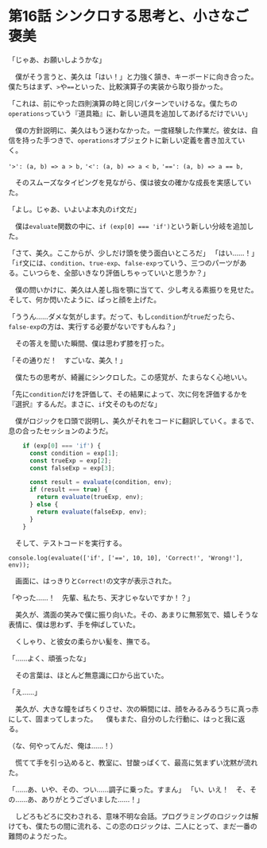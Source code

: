 # 第16話 シンクロする思考と、小さなご褒美

「じゃあ、お願いしようかな」

　僕がそう言うと、美久は「はい！」と力強く頷き、キーボードに向き合った。僕たちはまず、`>`や`==`といった、比較演算子の実装から取り掛かった。

「これは、前にやった四則演算の時と同じパターンでいけるな。僕たちの`operations`っていう『道具箱』に、新しい道具を追加してあげるだけでいい」

　僕の方針説明に、美久はもう迷わなかった。一度経験した作業だ。彼女は、自信を持った手つきで、`operations`オブジェクトに新しい定義を書き加えていく。

`'>': (a, b) => a > b,`
`'<': (a, b) => a < b,`
`'==': (a, b) => a == b,`

　そのスムーズなタイピングを見ながら、僕は彼女の確かな成長を実感していた。

「よし。じゃあ、いよいよ本丸の`if`文だ」

　僕は`evaluate`関数の中に、`if (exp[0] === 'if')`という新しい分岐を追加した。

「さて、美久。ここからが、少しだけ頭を使う面白いところだ」
「はい……！」
「`if`文には、`condition`、`true-exp`、`false-exp`っていう、三つのパーツがある。こいつらを、全部いきなり評価しちゃっていいと思うか？」

　僕の問いかけに、美久は人差し指を顎に当てて、少し考える素振りを見せた。そして、何か閃いたように、ぱっと顔を上げた。

「ううん……ダメな気がします。だって、もし`condition`が`true`だったら、`false-exp`の方は、実行する必要がないですもんね？」

　その答えを聞いた瞬間、僕は思わず膝を打った。

「その通りだ！　すごいな、美久！」

　僕たちの思考が、綺麗にシンクロした。この感覚が、たまらなく心地いい。

「先に`condition`だけを評価して、その結果によって、次に何を評価するかを『選択』するんだ。まさに、`if`文そのものだな」

　僕がロジックを口頭で説明し、美久がそれをコードに翻訳していく。まるで、息の合ったセッションのようだ。

```javascript
    if (exp[0] === 'if') {
      const condition = exp[1];
      const trueExp = exp[2];
      const falseExp = exp[3];

      const result = evaluate(condition, env);
      if (result === true) {
        return evaluate(trueExp, env);
      } else {
        return evaluate(falseExp, env);
      }
    }
```

　そして、テストコードを実行する。

`console.log(evaluate(['if', ['==', 10, 10], 'Correct!', 'Wrong!'], env));`

　画面に、はっきりと`Correct!`の文字が表示された。

「やった……！　先輩、私たち、天才じゃないですか！？」

　美久が、満面の笑みで僕に振り向いた。その、あまりに無邪気で、嬉しそうな表情に、僕は思わず、手を伸ばしていた。

　くしゃり、と彼女の柔らかい髪を、撫でる。

「……よく、頑張ったな」

　その言葉は、ほとんど無意識に口から出ていた。

「え……」

　美久が、大きな瞳をぱちくりさせ、次の瞬間には、顔をみるみるうちに真っ赤にして、固まってしまった。
　僕もまた、自分のした行動に、はっと我に返る。

（な、何やってんだ、俺は……！）

　慌てて手を引っ込めると、教室に、甘酸っぱくて、最高に気まずい沈黙が流れた。

「……あ、いや、その、つい……調子に乗った。すまん」
「い、いえ！　そ、その……あ、ありがとうございました……！」

　しどろもどろに交わされる、意味不明な会話。プログラミングのロジックは解けても、僕たちの間に流れる、この恋のロジックは、二人にとって、まだ一番の難問のようだった。